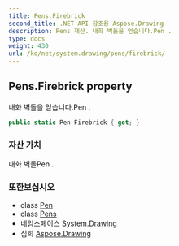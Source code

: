 ```yaml
---
title: Pens.Firebrick
second_title: .NET API 참조용 Aspose.Drawing
description: Pens 재산. 내화 벽돌을 얻습니다.Pen .
type: docs
weight: 430
url: /ko/net/system.drawing/pens/firebrick/
---
```

## Pens.Firebrick property

내화 벽돌을 얻습니다.Pen .

```csharp
public static Pen Firebrick { get; }
```

### 자산 가치

내화 벽돌Pen .

### 또한보십시오

* class [Pen](../../pen/)
* class [Pens](../)
* 네임스페이스 [System.Drawing](../../pens/)
* 집회 [Aspose.Drawing](../../../)


